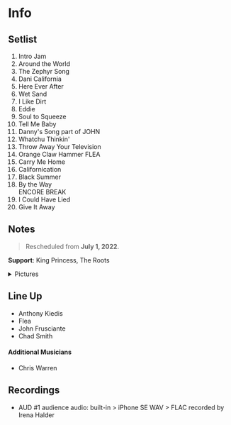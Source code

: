 # Info

## Setlist

1. Intro Jam
2. Around the World
3. The Zephyr Song
4. Dani California
5. Here Ever After
6. Wet Sand
7. I Like Dirt
8. Eddie
9. Soul to Squeeze
10. Tell Me Baby
11. Danny's Song part of JOHN
12. Whatchu Thinkin'
13. Throw Away Your Television
14. Orange Claw Hammer FLEA
15. Carry Me Home
16. Californication
17. Black Summer
18. By the Way
<br> ENCORE BREAK
19. I Could Have Lied
20. Give It Away

## Notes

> Rescheduled from **July 1, 2022**.

**Support**: King Princess, The Roots

<details>
  <summary>Pictures</summary>
  <!--<img alt="Setlist" title="Setlist" src=".jpg" height="200" />
  <img alt="Instagram" title="Instagram" src="".jpg" height="200" />-->
</details>

## Line Up

* Anthony Kiedis
* Flea
* John Frusciante
* Chad Smith

#### Additional Musicians

* Chris Warren

## Recordings

* AUD #1 audience audio: built-in > iPhone SE WAV > FLAC recorded by Irena Halder